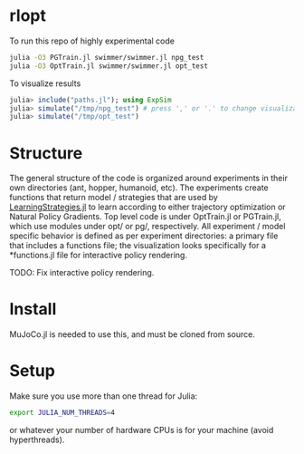 # rlopt

To run this repo of highly experimental code
```bash
julia -O3 PGTrain.jl swimmer/swimmer.jl npg_test
julia -O3 OptTrain.jl swimmer/swimmer.jl opt_test
```

To visualize results
```julia
julia> include("paths.jl"); using ExpSim
julia> simulate("/tmp/npg_test") # press ',' or '.' to change visualization modes
julia> simulate("/tmp/opt_test")
```

# Structure

The general structure of the code is organized around experiments in their own directories (ant, hopper, humanoid, etc). The experiments create functions that return model / strategies that are used by [LearningStrategies.jl](https://github.com/JuliaML/LearningStrategies.jl) to learn according to either trajectory optimization or Natural Policy Gradients. Top level code is under OptTrain.jl or PGTrain.jl, which use modules under opt/ or pg/, respectively. All experiment / model specific behavior is defined as per experiment directories: a primary file that includes a functions file; the visualization looks specifically for a \*functions.jl file for interactive policy rendering.

TODO:
Fix interactive policy rendering.

# Install

MuJoCo.jl is needed to use this, and must be cloned from source.

# Setup

Make sure you use more than one thread for Julia:
```bash
export JULIA_NUM_THREADS=4
```

or whatever your number of hardware CPUs is for your machine (avoid hyperthreads).

